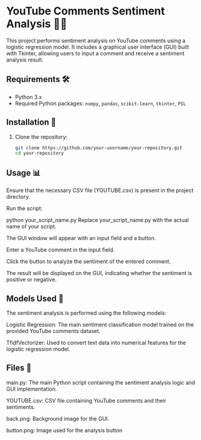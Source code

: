 # YouTube Comments Sentiment Analysis 🎥📝

This project performs sentiment analysis on YouTube comments using a logistic regression model. It includes a graphical user interface (GUI) built with Tkinter, allowing users to input a comment and receive a sentiment analysis result.

## Requirements 🛠️
- Python 3.x
- Required Python packages: `numpy`, `pandas`, `scikit-learn`, `tkinter`, `PIL`

## Installation 🚀
1. Clone the repository:
   ```bash
   git clone https://github.com/your-username/your-repository.git
   cd your-repository

## Usage 📊
Ensure that the necessary CSV file (YOUTUBE.csv) is present in the project directory.

Run the script:

python your_script_name.py
Replace your_script_name.py with the actual name of your script.

The GUI window will appear with an input field and a button.

Enter a YouTube comment in the input field.

Click the button to analyze the sentiment of the entered comment.

The result will be displayed on the GUI, indicating whether the sentiment is positive or negative.

## Models Used 🤖
The sentiment analysis is performed using the following models:

Logistic Regression: The main sentiment classification model trained on the provided YouTube comments dataset.

TfidfVectorizer: Used to convert text data into numerical features for the logistic regression model.

## Files 📂

main.py: The main Python script containing the sentiment analysis logic and GUI implementation.

YOUTUBE.csv: CSV file containing YouTube comments and their sentiments.

back.png: Background image for the GUI.

button.png: Image used for the analysis button
